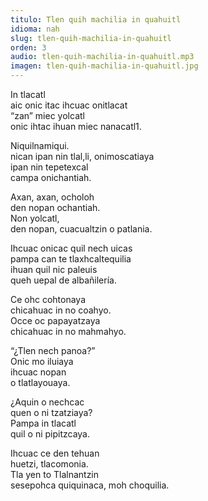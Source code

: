 ```yaml
---
titulo: Tlen quih machilia in quahuitl
idioma: nah
slug: tlen-quih-machilia-in-quahuitl
orden: 3
audio: tlen-quih-machilia-in-quahuitl.mp3
imagen: tlen-quih-machilia-in-quahuitl.jpg
---
```


In tlacatl<br>
aic onic itac ihcuac onitlacat <br>
“zan” miec yolcatl<br>
onic ihtac ihuan miec nanacatl1.<br>

Niquilnamiqui.<br>
nican ipan nin tlal,li, onimoscatiaya<br>
ipan nin tepetexcal<br>
campa onichantiah.<br>

Axan, axan, ocholoh<br>
den nopan ochantiah. <br>
Non yolcatl,<br>
den nopan, cuacualtzin o patlania.<br>

Ihcuac onicac quil nech uicas<br>
pampa can te tlaxhcaltequilia <br>
ihuan quil nic paleuis <br>
queh uepal de albañilería.<br>

Ce ohc cohtonaya <br>
chicahuac in no coahyo.<br>
Occe oc papayatzaya<br>
chicahuac in no mahmahyo. <br>

“¿Tlen nech panoa?”<br>
Onic mo iluiaya<br>
ihcuac nopan <br>
o tlatlayouaya.<br>

¿Aquin o nechcac<br>
quen o ni tzatziaya?<br>
Pampa in tlacatl<br>
quil o ni pipitzcaya.<br>

Ihcuac ce den tehuan<br>
huetzi, tlacomonia. <br>
Tla yen to Tlalnantzin<br>
sesepohca quiquinaca, moh choquilia.<br>
